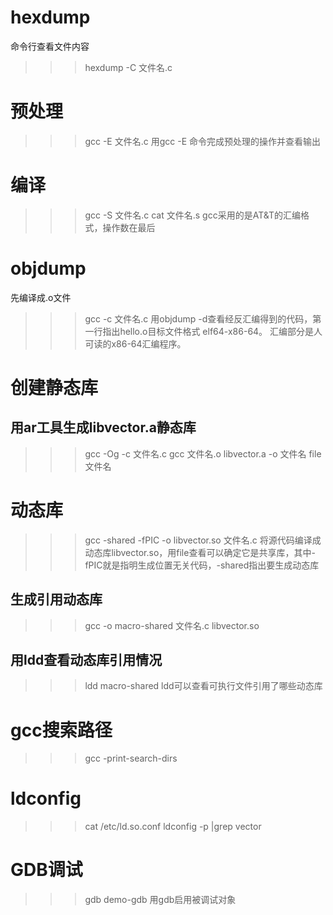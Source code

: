 hexdump
========
命令行查看文件内容
>>> hexdump -C 文件名.c

预处理
=====
>>> gcc -E 文件名.c
用gcc -E 命令完成预处理的操作并查看输出

编译
====
>>> gcc -S 文件名.c
>>> cat 文件名.s
gcc采用的是AT&T的汇编格式，操作数在最后

objdump
=======
先编译成.o文件
>>> gcc -c 文件名.c
用objdump -d查看经反汇编得到的代码，第一行指出hello.o目标文件格式 elf64-x86-64。
汇编部分是人可读的x86-64汇编程序。

创建静态库
=========
用ar工具生成libvector.a静态库
---------------------------
>>> gcc -Og -c 文件名.c
>>> gcc 文件名.o libvector.a -o 文件名
>>> file 文件名

动态库
=====
>>> gcc -shared -fPIC -o libvector.so 文件名.c
将源代码编译成动态库libvector.so，用file查看可以确定它是共享库，其中-fPIC就是指明生成位置无关代码，-shared指出要生成动态库

生成引用动态库
------------
>>> gcc -o macro-shared 文件名.c libvector.so

用ldd查看动态库引用情况
--------------------
>>> ldd macro-shared
ldd可以查看可执行文件引用了哪些动态库

gcc搜索路径
==========
>>> gcc -print-search-dirs

ldconfig
========
>>> cat /etc/ld.so.conf
>>> ldconfig -p |grep vector

GDB调试
=======
>>> gdb demo-gdb
用gdb启用被调试对象